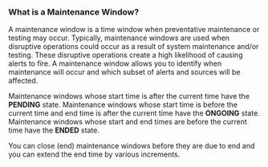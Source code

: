 ### What is a Maintenance Window?

A maintenance window is a time window when preventative maintenance or testing may occur. Typically,
maintenance windows are used when disruptive operations could occur as a result of system maintenance and/or testing.
These disruptive operations create a high likelihood of causing alerts to fire. A maintenance window
allows you to identify when maintenance will occur and which subset of alerts and sources will be affected.

Maintenance windows whose start time is after the current time have the **PENDING** state.
Maintenance windows whose start time is before the current time and end time is after the current time have the **ONGOING** state.
Maintenance windows whose start and end times are before the current time have the **ENDED** state.

You can close (end) maintenance windows before they are due to end and you can extend the end time by various increments.
